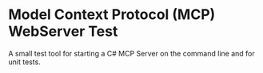 # Model Context Protocol (MCP) WebServer Test

A small test tool for starting a C# MCP Server on the command line and for unit tests.
